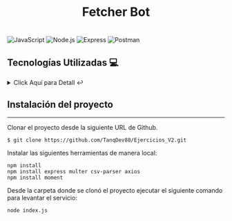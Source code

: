 <h1 align="center">
  <p align="center">Fetcher Bot</p>
</h1>

<h1></h1>

![JavaScript](https://img.shields.io/badge/JavaScript-F7DF1E?style=for-the-badge&logo=javascript&logoColor=black)
![Node.js](https://img.shields.io/badge/Node.js-43853D?style=for-the-badge&logo=node-dot-js&logoColor=white)
![Express](https://img.shields.io/badge/Express-000000?style=for-the-badge&logo=express&logoColor=white)
![Postman](https://img.shields.io/badge/Postman-FF6C37?style=for-the-badge&logo=postman&logoColor=white)

<a name="technologies"></a> 
   ## Tecnologías Utilizadas  💻 

<details>
    <summary>Click Aquí para Detall ↩️</summary>
    <br>
   <p>Tecnologías Utilizada:</p>
<ul>
  <li>JS: <a href="https://www.javascript.com/">Enlace a la documentación oficial</a></li>
   <li>Node.js: <a href="https://nodejs.org/en">Enlace a la documentación oficial</a> </li>
   <li>Express Frameork: <a href="https://expressjs.com/es/">Enlace a la documentación oficial</a></li>
    <li>Postman: <a href="https://www.postman.com/">Enlace a la documentación oficial</a>
</ul>

   </details>

 <a name="installation"></a>  
## Instalación del proyecto
***
Clonar el proyecto desde la siguiente URL de Github. 
```
$ git clone https://github.com/TanqDev88/Ejercicios_V2.git

```
Instalar las siguientes herramientas de manera local:
```
npm install
npm install express multer csv-parser axios
npm install moment

```
Desde la carpeta donde se clonó el proyecto ejecutar el siguiente comando para levantar el servicio:
```
node index.js

```
